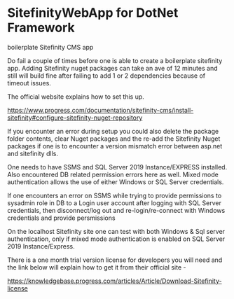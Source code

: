 # SitefinityWebApp for DotNet Framework

boilerplate Sitefinity CMS app

Do fail a couple of times before one is able to create a boilerplate sitefinity app. 
Adding Sitefinity nuget packages can take an ave of 12 minutes and still will build fine 
after failing to add 1 or 2 dependencies because of timeout issues. 

The official website explains how to set this up. 

https://www.progress.com/documentation/sitefinity-cms/install-sitefinity#configure-sitefinity-nuget-repository

If you encounter an error during setup you could also delete the package folder 
contents, clear Nuget packages and the re-add the Sitefinity Nuget packages if 
one is to encounter a version mismatch error between asp.net and sitefinity dlls.

One needs to have SSMS and SQL Server 2019 Instance/EXPRESS installed. 
Also encountered DB related permission errors here as well. Mixed mode 
authentication allows the use of either Windows or SQL Server credentials. 

If one encounters an error on SSMS while trying to provide permissions to sysadmin 
role in DB to a Login user account after logging with SQL Server credentials, then 
disconnect/log out and re-login/re-connect with Windows credentials and provide
persmissions

On the localhost Sitefinity site one can test with both Windows & Sql server 
authentication, only if mixed mode authentication is enabled on SQL Server 2019 
Instance/Express. 



There is a one month trial version license for developers you will need and the link below 
will explain how to get it from their official site -

https://knowledgebase.progress.com/articles/Article/Download-Sitefinity-license 


